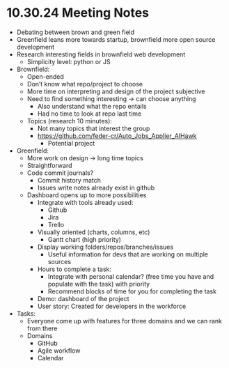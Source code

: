 # 10.30.24 Meeting Notes

- Debating between brown and green field
- Greenfield leans more towards startup, brownfield more open source development
- Research interesting fields in brownfield web development
  - Simplicity level: python or JS
- Brownfield:
  - Open-ended
  - Don’t know what repo/project to choose
  - More time on interpreting and design of the project subjective
  - Need to find something interesting -> can choose anything
    - Also understand what the repo entails
    - Had no time to look at repo last time
  - Topics (research 10 minutes):
    - Not many topics that interest the group
    - https://github.com/feder-cr/Auto_Jobs_Applier_AIHawk
      - Potential project
- Greenfield:
  - More work on design -> long time topics 
  - Straightforward 
  - Code commit journals?
    - Commit history match
    - Issues write notes already exist in github
  - Dashboard opens up to more possibilities
    - Integrate with tools already used:
      - Github
      - Jira
      - Trello 
    - Visually oriented (charts, columns, etc)
      - Gantt chart (high priority) 
    - Display working folders/repos/branches/issues
      - Useful information for devs that are working on multiple sources
    - Hours to complete a task:
      - Integrate with personal calendar? (free time you have and populate with the task) with priority
      - Recommend blocks of time for you for completing the task
    - Demo: dashboard of the project
    - User story: Created for developers in the workforce
- Tasks:
  - Everyone come up with features for three domains and we can rank from there
  - Domains
    - GitHub
    - Agile workflow
    - Calendar
